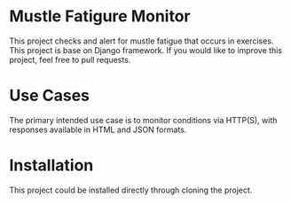 # Mustle Fatigure Monitor
This project checks and alert for mustle fatigue that occurs in exercises.
This project is base on Django framework. If you would like to improve this project, feel free to pull requests. 
# Use Cases
The primary intended use case is to monitor conditions via HTTP(S), with responses available in HTML and JSON formats.
# Installation
This project could be installed directly through cloning the project.
